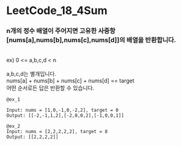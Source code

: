 # LeetCode_18_4Sum
### n개의 정수 배열이 주어지면 고유한 사중항[nums[a],nums[b],nums[c],nums[d]]의 배열을 반환합니다.
<br>
ex) 0 <= a,b,c,d < n
<br>
<br>
a,b,c,d는 별개입니다. 
<br>
 nums[a] + nums[b] + nums[c] + nums[d] == target
<br>
 어떤 순서로든 답은 반환할 수 있습니다.

 ```
 @ex_1

Input: nums = [1,0,-1,0,-2,2], target = 0
Output: [[-2,-1,1,2],[-2,0,0,2],[-1,0,0,1]]
```
```
@ex_2
Input: nums = [2,2,2,2,2], target = 8
Output: [[2,2,2,2]]
```

